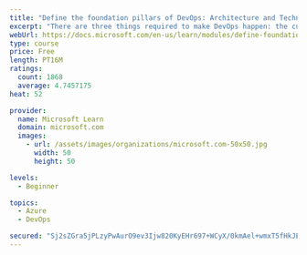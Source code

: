 ```yaml
---
title: "Define the foundation pillars of DevOps: Architecture and Technology"
excerpt: "There are three things required to make DevOps happen: the cultural component, tools and technology, and architecture. Discover the last two foundation pillars of DevOps, Architecture and Technology!"
webUrl: https://docs.microsoft.com/en-us/learn/modules/define-foundation-pillars/
type: course
price: Free
length: PT16M
ratings:
  count: 1868
  average: 4.7457175
heat: 52

provider:
  name: Microsoft Learn
  domain: microsoft.com
  images:
    - url: /assets/images/organizations/microsoft.com-50x50.jpg
      width: 50
      height: 50

levels:
  - Beginner

topics:
  - Azure
  - DevOps

secured: "Sj2sZGra5jPLzyPwAurO9ev3Ijw820KyEHr697+WCyX/0kmAel+wmxT5fHkJE42dKld+cmILowg0DmP4/iDfusDFoIqzm1cbsgS8CdyqiFjRyIZXtc1I2wPnZqZcjFvYUWKa5Cw6/YPrtnpWq/llGHZZR6oxGZkI3KRl+LbSJ8WKRtyFS6jAywAG59/gKpR8rz5ipbSIUjwxiwmraVCK55sUG1hLkd521oSYLrUUpwRaVVGR5JlOa7WtH9+ubqEsK/iZVzUncaUczotkDaL9WA4YHMcUrgX3pVhECoi1ClIZ8bSyldXMJBSwsaS7GNjIkZ1LCleux3s/XZFO/6vDNaNjpKYC5Ob46H9UmgilanwHPEDrKn2u7Kc2n3Y6ZcMtrNp1X3hRBl1HGiSKMe3+2APSxTVS9nMMXx9pJYs7uZw=;yD3X3ssKK+oFzBe30jEn8Q=="
---
```


